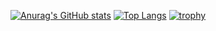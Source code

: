 

[![Anurag's GitHub stats](https://github-readme-stats.vercel.app/api?username=n-takumasa&show_icons=true&theme=dark)](https://github.com/anuraghazra/github-readme-stats)
[![Top Langs](https://github-readme-stats.vercel.app/api/top-langs/?username=n-takumasa&show_icons=true&theme=dark&layout=compact)](https://github.com/anuraghazra/github-readme-stats)
[![trophy](https://github-profile-trophy.vercel.app/?username=n-takumasa&theme=onestar&column=7)](https://github.com/ryo-ma/github-profile-trophy)
